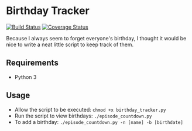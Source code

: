 # Birthday Tracker

[![Build Status](https://travis-ci.org/nickyvanurk/birthday-tracker.svg?branch=master)](https://travis-ci.org/nickyvanurk/birthday-tracker)
[![Coverage Status](https://coveralls.io/repos/github/nickyvanurk/birthday-tracker/badge.svg?branch=master)](https://coveralls.io/github/nickyvanurk/birthday-tracker?branch=master)

Because I always seem to forget everyone's birthday, I thought it would be nice to write a neat little script to keep track of them.

## Requirements
* Python 3

## Usage
* Allow the script to be executed: `chmod +x birthday_tracker.py`
* Run the script to view birthdays: `./episode_countdown.py`
* To add a birthday: `./episode_countdown.py -n [name] -b [birthdate]`
